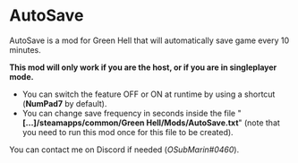 # AutoSave
AutoSave is a mod for Green Hell that will automatically save game every 10 minutes.

__This mod will only work if you are the host, or if you are in singleplayer mode.__

- You can switch the feature OFF or ON at runtime by using a shortcut (__NumPad7__ by default).
- You can change save frequency in seconds inside the file "__[...]/steamapps/common/Green Hell/Mods/AutoSave.txt__" (note that you need to run this mod once for this file to be created).

You can contact me on Discord if needed (*OSubMarin#0460*).
